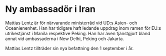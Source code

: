 # Ny ambassadör i Iran

Mattias Lentz är för närvarande ministerråd vid UD:s Asien- och Oceanienenhet. Han har tidigare haft ledande uppdrag inom ramen för EU:s utrikestjänst i Manila respektive Peking. Han har även tjänstgjort bland annat vid ambassaderna i New Delhi, Peking och Jakarta.

Mattias Lentz tillträder sin nya befattning den 1 september i år.

